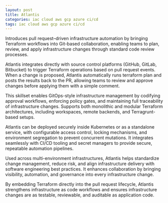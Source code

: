 ```yaml
---
layout: post
title: Atlantis
categories: iac cloud aws gcp azure ci/cd
tags: iac cloud aws gcp azure ci/cd
---
```


Introduces pull request–driven infrastructure automation by bringing Terraform workflows into Git-based collaboration, enabling teams to plan, review, and apply infrastructure changes through standard code review processes.

<!--more-->

Atlantis integrates directly with source control platforms (GitHub, GitLab, Bitbucket) to trigger Terraform operations based on pull request events. When a change is proposed, Atlantis automatically runs terraform plan and posts the results back to the PR, allowing teams to review and approve changes before applying them with a simple comment.

This skillset enables GitOps-style infrastructure management by codifying approval workflows, enforcing policy gates, and maintaining full traceability of infrastructure changes. Supports both monolithic and modular Terraform architectures, including workspaces, remote backends, and Terragrunt-based setups.

Atlantis can be deployed securely inside Kubernetes or as a standalone service, with configurable access control, locking mechanisms, and environment segregation to prevent concurrent mutations. It integrates seamlessly with CI/CD tooling and secret managers to provide secure, repeatable automation pipelines.

Used across multi-environment infrastructures, Atlantis helps standardize change management, reduce risk, and align infrastructure delivery with software engineering best practices. It enhances collaboration by bringing visibility, automation, and governance into every infrastructure change.

By embedding Terraform directly into the pull request lifecycle, Atlantis strengthens infrastructure as code workflows and ensures infrastructure changes are as testable, reviewable, and auditable as application code.
